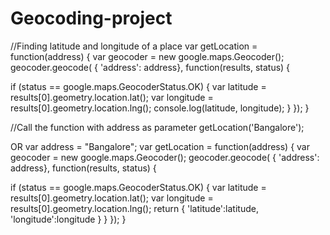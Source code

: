 # Geocoding-project
//Finding latitude and longitude of a place
var getLocation =  function(address) {
  var geocoder = new google.maps.Geocoder();
  geocoder.geocode( { 'address': address}, function(results, status) {

  if (status == google.maps.GeocoderStatus.OK) {
      var latitude = results[0].geometry.location.lat();
      var longitude = results[0].geometry.location.lng();
      console.log(latitude, longitude);
      } 
  }); 
}

//Call the function with address as parameter
getLocation('Bangalore');


OR 
var address = "Bangalore";
var getLocation =  function(address) {
  var geocoder = new google.maps.Geocoder();
  geocoder.geocode( { 'address': address}, function(results, status) {

  if (status == google.maps.GeocoderStatus.OK) {
      var latitude = results[0].geometry.location.lat();
      var longitude = results[0].geometry.location.lng();
      return { 'latitude':latitude, 'longitude':longitude }
      } 
  }); 
}
